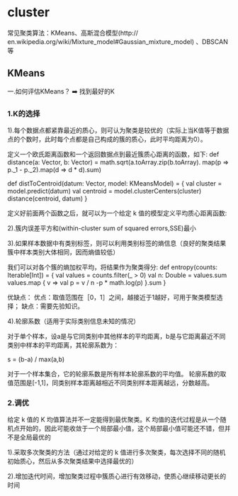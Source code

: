 # cluster
常见聚类算法：KMeans、高斯混合模型(http:// en.wikipedia.org/wiki/Mixture_model#Gaussian_mixture_model) 、DBSCAN等
## KMeans
一.如何评估KMeans？ ➡️ 找到最好的K
### 1.K的选择
1).每个数据点都紧靠最近的质心，则可认为聚类是较优的（实际上当K值等于数据点的个数时，此时每个点都是自己构成的簇的质心，此时平均距离为0）。

定义一个欧氏距离函数和一个返回数据点到最近簇质心距离的函数，如下:
 def distance(a: Vector, b: Vector) =
   math.sqrt(a.toArray.zip(b.toArray).
     map(p => p._1 - p._2).map(d => d * d).sum)
         
  def distToCentroid(datum: Vector, model: KMeansModel) = { 
    val cluster = model.predict(datum)
    val centroid = model.clusterCenters(cluster) 
    distance(centroid, datum)
  }
  
 定义好前面两个函数之后，就可以为一个给定 k 值的模型定义平均质心距离函数:
 
2).簇内误差平方和(within-cluster sum of squared errors,SSE)最小
  
3).如果样本数据中有类别标签，则可以利用类别标签的熵信息（良好的聚类结果簇中样本类别大体相同，因而熵值较低）

我们可以对各个簇的熵加权平均，将结果作为聚类得分:
     def entropy(counts: Iterable[Int]) = {
       val values = counts.filter(_ > 0)
       val n: Double = values.sum
       values.map { v =>
       val p = v / n
         -p * math.log(p)
       }.sum
      }
      
优缺点：
优点：取值范围在［0，1］之间，越接近于1越好，可用于聚类模型选择；
缺点：需要先验知识。

4).轮廓系数（适用于实际类别信息未知的情况）

对于单个样本，设a是与它同类别中其他样本的平均距离，b是与它距离最近不同类别中样本的平均距离，其轮廓系数为：

s = (b-a) / max(a,b)

对于一个样本集合，它的轮廓系数是所有样本轮廓系数的平均值。
轮廓系数的取值范围是[-1,1]，同类别样本距离越相近不同类别样本距离越远，分数越高。


### 2.调优
给定 k 值的 K 均值算法并不一定能得到最优聚类。K 均值的迭代过程是从一个随机点开始的，因此可能收敛于一个局部最小值，这个局部最小值可能还不错，但并不是全局最优的

1).采取多次聚类的方法（通过对给定的 k 值进行多次聚类，每次选择不同的随机初始质心，然后从多次聚类结果中选择最优的）

2).增加迭代时间，增加聚类过程中簇质心进行有效移动，使质心继续移动更长的时间
